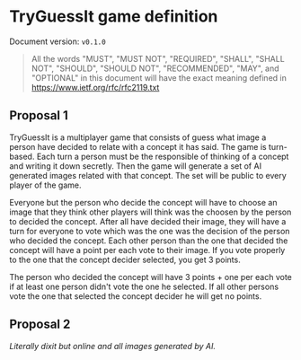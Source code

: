 # TryGuessIt game definition

Document version: `v0.1.0`

> All the words "MUST", "MUST NOT", "REQUIRED", "SHALL", "SHALL NOT", "SHOULD", "SHOULD NOT", "RECOMMENDED", "MAY", and "OPTIONAL" in this document will have the exact meaning defined in https://www.ietf.org/rfc/rfc2119.txt

## Proposal 1

TryGuessIt is a multiplayer game that consists of guess what image a person have decided to relate with a concept it has said.
The game is turn-based. Each turn a person must be the responsible of thinking of a concept and writing it down secretly. Then the game will generate a set of AI generated images related with that concept. The set will be public to every player of the game. 

Everyone but the person who decide the concept will have to choose an image that they think other players will think was the choosen by the person to decided the concept. After all have decided their image, they will have a turn for everyone to vote which was the one was the decision of the person who decided the concept. Each other person than the one that decided the concept will have a point per each vote to their image. If you vote properly to the one that the concept decider selected, you get 3 points. 

The person who decided the concept will have 3 points + one per each vote if at least one person didn't vote the one he selected. If all other persons vote the one that selected the concept decider he will get no points.

## Proposal 2 
_Literally dixit but online and all images generated by AI._